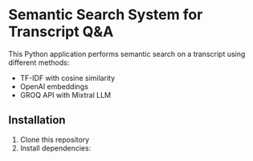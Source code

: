 # Semantic Search System for Transcript Q&A

This Python application performs semantic search on a transcript using different methods:
- TF-IDF with cosine similarity
- OpenAI embeddings
- GROQ API with Mixtral LLM

## Installation

1. Clone this repository
2. Install dependencies: